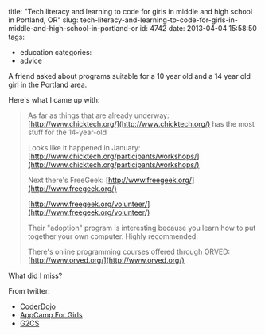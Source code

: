 title: "Tech literacy and learning to code for girls in middle and high school in Portland, OR"
slug: tech-literacy-and-learning-to-code-for-girls-in-middle-and-high-school-in-portland-or
id: 4742
date: 2013-04-04 15:58:50
tags: 
- education
categories: 
- advice

A friend asked about programs suitable for a 10 year old and a 14 year old girl in the Portland area.

Here's what I came up with:

> As far as things that are already underway: [http://www.chicktech.org/](http://www.chicktech.org/) has the most stuff for the 14-year-old
> 
> Looks like it happened in January: [http://www.chicktech.org/participants/workshops/](http://www.chicktech.org/participants/workshops/)
> 
> Next there's FreeGeek: [http://www.freegeek.org/](http://www.freegeek.org/)
> 
> [http://www.freegeek.org/volunteer/](http://www.freegeek.org/volunteer/)
> 
> Their "adoption" program is interesting because you learn how to put together your own computer. Highly recommended.
> 
> There's online programming courses offered through ORVED: [http://www.orved.org/](http://www.orved.org/)

What did I miss?

From twitter:

*   [CoderDojo](http://coderdojopdx.com/)
*   [AppCamp For Girls](http://www.appcamp4girls.com/)
*   [G2CS](http://www.g2cs.org/about/)

